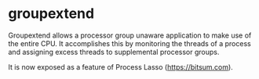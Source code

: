 # groupextend
Groupextend allows a processor group unaware application to make use of the entire CPU. It accomplishes this by monitoring the threads of a process and assigning excess threads to supplemental processor groups.

It is now exposed as a feature of Process Lasso (https://bitsum.com).
